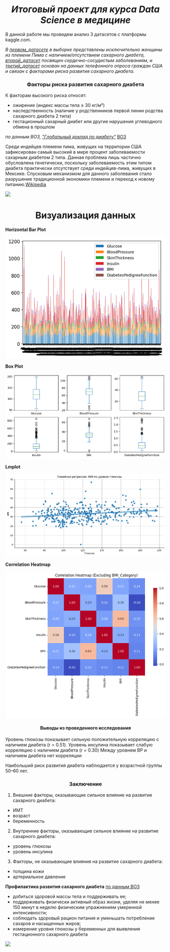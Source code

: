 # <center>***Итоговый проект для курса Data Science в медицине***</center>

В данной работе мы проведем анализ 3 датасетов с платформы kaggle.com.

*В [первом_датасете](https://www.kaggle.com/datasets/mathchi/diabetes-data-set) в выборке представлены исключительно женщины из племени Пима с наличием/отсутствием сахарного диабета, [второй_датасет](https://www.kaggle.com/datasets/christofel04/cardiovascular-study-dataset-predict-heart-disea) посвящен сердечно-сосудистым заболеваниям, и [третий_датасет](https://www.kaggle.com/datasets/alexteboul/diabetes-health-indicators-dataset) основан на данных телефонного опроса граждан США и связан с факторами риска развития сахарного диабета.*

### <center>**Факторы риска развития сахарного диабета**</center>
К факторам высокого риска относят:
+ ожирение (индекс массы тела ≥ 30 кг/м²)
+ наследственность (наличие у родственников первой линии родства сахарного диабета 2 типа)
+ гестационный сахарный диабет или другие нарушения углеводного обмена в прошлом

*по данным ВОЗ,  ["Глобальный доклад по диабету"](https://iris.who.int/bitstream/handle/10665/275388/9789244565254-rus.pdf)* [ВОЗ](https://www.un.org/youthenvoy/wp-content/uploads/2014/09/WHO.jpg) [](https://www.un.org/youthenvoy/wp-content/uploads/2014/09/WHO.jpg)

Среди индейцев племени пима, живущих на территории США зафиксирован самый высокий в мире процент заболеваемости сахарным диабетом 2 типа. Данная проблема лишь частично обусловлена генетически, поскольку заболеваемость этим типом диабета практически отсутствует среди индейцев-пима, живущих в Мексике. Спусковым механизмом для данного заболевания стало разрушение традиционной экономики племени и переход к новому питанию.[Wikipedia](https://ru.wikipedia.org/wiki/%D0%9F%D0%B8%D0%BC%D0%B0)


![](https://www.legendsofamerica.com/wp-content/uploads/2018/12/PimaIndiansCarloGentile1870.jpg)

# <center> **Визуализация данных**</center>

**Horizontal Bar Plot**

![alt text](image.png)

**Box Plot**

![alt text](image-1.png)

**Lmplot**

![alt text](image-3.png)

**Correlation Heatmap**

![alt text](image-2.png)

#### <center>**Выводы из проведенного исследования**</center>
Уровень глюкозы показывает сильную положительную корреляцию с наличием диабета (r = 0.51).
Уровень инсулина показывает слабую корреляцию с наличием диабета (r = 0.30)
Между уровнем BP и наличием диабета нет корреляции

Наибольший риск развития диабета наблюдается у возрастной группы 50–60 лет.

### <center>**Заключение**</center>

1. Внешние факторы, оказывающие сильное влияние на развитие сахарного диабета:
- ИМТ
- возраст
- беременность

2. Внутренние факторы, оказывающие сильное влияние на развитие сахарного диабета:
- уровень глюкозы
- уровень инсулина

3. Факторы, не оказывающие влияния на развитие сахарного диабета:
- толщина кожи
- артериальное давление

**Профилактика развития сахарного диабета**
[по данным ВОЗ](https://www.who.int/ru/news-room/fact-sheets/detail/diabetes)
- добиться здоровой массы тела и поддерживать ее;
- поддерживать физически активный образ жизни, уделяя не менее 150 минут в неделю физическим упражнениям умеренной интенсивности;
- соблюдать здоровый рацион питания и уменьшать потребление сахаров и насыщенных жиров;
- измерение уровня глюкозы у беременных для выявления гестационного сахарного диабета

![](https://mi-hub.com/wp-content/uploads/2019/02/maintaining-a-healthy-lifestyle.jpeg)